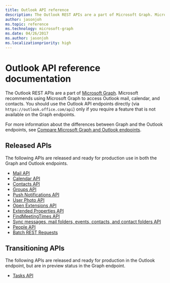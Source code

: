 ```yaml
---
title: Outlook API reference
description: The Outlook REST APIs are a part of Microsoft Graph. Microsoft recommends using Microsoft Graph to access Outlook mail, calendar, and contacts.
author: jasonjoh
ms.topic: reference
ms.technology: microsoft-graph
ms.date: 04/26/2017
ms.author: jasonjoh
ms.localizationpriority: high
---
```


# Outlook API reference documentation

The Outlook REST APIs are a part of [Microsoft Graph](/graph/overview). Microsoft recommends using Microsoft Graph to access Outlook mail, calendar, and contacts. You should use the Outlook API endpoints directly (via `https://outlook.office.com/api`) only if you require a feature that is not available on the Graph endpoints.

For more information about the differences between Graph and the Outlook endpoints, see [Compare Microsoft Graph and Outlook endpoints](compare-graph.md).

## Released APIs

The following APIs are released and ready for production use in both the Graph and Outlook endpoints.

- [Mail API](/graph/api/resources/mail-api-overview?view=graph-rest-1.0&preserve-view=true)
- [Calendar API](/graph/api/resources/calendar?view=graph-rest-1.0&preserve-view=true)
- [Contacts API](/graph/api/resources/contact?view=graph-rest-1.0&preserve-view=true)
- [Groups API](/graph/api/resources/groups-overview?view=graph-rest-1.0&preserve-view=true)
- [Push Notifications API](/graph/api/resources/webhooks?view=graph-rest-1.0&preserve-view=true)
- [User Photo API](/graph/api/resources/profilephoto?view=graph-rest-1.0&preserve-view=true)
- [Open Extensions API](/graph/api/resources/opentypeextension?view=graph-rest-1.0&preserve-view=true)
- [Extended Properties API](/graph/api/resources/extended-properties-overview?view=graph-rest-1.0&preserve-view=true)
- [FindMeetingTimes API](/graph/api/user-findmeetingtimes?view=graph-rest-1.0&preserve-view=true)
- [Sync messages, mail folders, events, contacts, and contact folders API](/graph/delta-query-overview?view=graph-rest-1.0&preserve-view=true)
- [People API](/graph/api/resources/social-overview?view=graph-rest-1.0&preserve-view=true)
- [Batch REST Requests](/graph/json-batching?view=graph-rest-1.0&preserve-view=true)

## Transitioning APIs

The following APIs are released and ready for production in the Outlook endpoint, but are in preview status in the Graph endpoint.

- [Tasks API](/graph/api/resources/outlooktask?view=graph-rest-beta&preserve-view=true)
